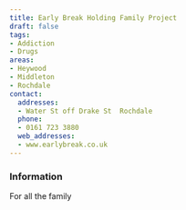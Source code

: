 ```yaml
---
title: Early Break Holding Family Project
draft: false
tags:
- Addiction
- Drugs
areas:
- Heywood
- Middleton
- Rochdale
contact:
  addresses:
  - Water St off Drake St  Rochdale
  phone:
  - 0161 723 3880
  web_addresses:
  - www.earlybreak.co.uk
---
```


### Information
For all the family


